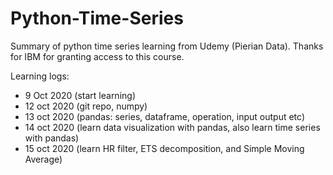 # Python-Time-Series
Summary of python time series learning from Udemy (Pierian Data). Thanks for IBM for granting access to this course. 

Learning logs: 

- 9 Oct 2020 (start learning)
- 12 oct 2020 (git repo, numpy)
- 13 oct 2020 (pandas: series, dataframe, operation, input output etc)
- 14 oct 2020 (learn data visualization with pandas, also learn time series with pandas)
- 15 oct 2020 (learn HR filter, ETS decomposition, and Simple Moving Average)
